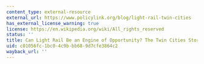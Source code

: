 ```yaml
---
content_type: external-resource
external_url: https://www.policylink.org/blog/light-rail-twin-cities
has_external_license_warning: true
license: https://en.wikipedia.org/wiki/All_rights_reserved
status: ''
title: Can Light Rail Be an Engine of Opportunity? The Twin Cities Story
uid: c01056fc-1bc0-4c9b-bb68-9d7cfe3864c2
wayback_url: ''
---
```


